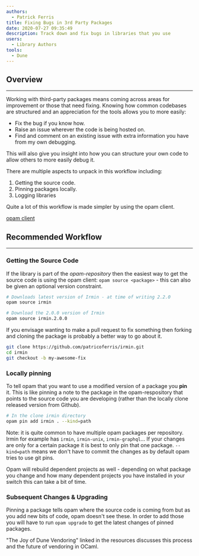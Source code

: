 ```yaml
---
authors:
  - Patrick Ferris
title: Fixing Bugs in 3rd Party Packages
date: 2020-07-27 09:35:49
description: Track down and fix bugs in libraries that you use
users:
  - Library Authors
tools:
  - Dune
---
```


## Overview

---

Working with third-party packages means coming across areas for improvement or those that need fixing. Knowing how common codebases are structured and an appreciation for the tools allows you to more easily:

- Fix the bug if you know how.
- Raise an issue wherever the code is being hosted on.
- Find and comment on an existing issue with extra information you have from my own debugging.

This will also give you insight into how you can structure your own code to allow others to more easily debug it. 

There are multiple aspects to unpack in this workflow including: 

1. Getting the source code.
2. Pinning packages locally. 
3. Logging libraries 

Quite a lot of this workflow is made simpler by using the opam client. 

[opam client](../opam%20client%20af5eb8b02bdf4c17931004d79002243e.md)

## Recommended Workflow

---

### Getting the Source Code

If the library is part of the *opam-repository* then the easiest way to get the source code is using the opam client: `opam source <package>` - this can also be given an optional version constraint.

```bash
# Downloads latest version of Irmin - at time of writing 2.2.0
opam source irmin

# Download the 2.0.0 version of Irmin
opam source irmin.2.0.0
```

If you envisage wanting to make a pull request to fix something then forking and cloning the package is probably a better way to go about it.

```bash
git clone https://github.com/patricoferris/irmin.git
cd irmin
git checkout -b my-awesome-fix
```

### Locally pinning

To tell opam that you want to use a modified version of a package you **pin** it. This is like pinning a note to the package in the opam-respository that points to the source code you are developing (rather than the locally clone released version from Github). 

```bash
# In the clone irmin directory 
opam pin add irmin . --kind=path 
```

Note: it is quite common to have multiple opam packages per repository. Irmin for example has `irmin`, `irmin-unix`, `irmin-graphql`... If your changes are only for a certain package it is best to only pin that one package. `--kind=path` means we don't have to commit the changes as by default opam tries to use git pins. 

Opam will rebuild dependent projects as well - depending on what package you change and how many dependent projects you have installed in your switch this can take a bit of time.

### Subsequent Changes & Upgrading

Pinning a package tells opam where the source code is coming from but as you add new bits of code, opam doesn't see these. In order to add those you will have to run `opam upgrade` to get the latest changes of pinned packages. 

"The Joy of Dune Vendoring" linked in the resources discusses this process and the future of vendoring in OCaml.